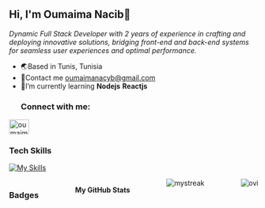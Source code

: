## Hi, I'm Oumaima Nacib👋

*Dynamic Full Stack Developer with 2 years of experience in crafting and deploying innovative solutions, bridging front-end and back-end systems for seamless user experiences and optimal performance.*

- 🌏Based in Tunis, Tunisia
- 📧Contact me oumaimanacyb@gmail.com
- 🌱I’m currently learning **Nodejs** **Reactjs**
  <h3 align="left">Connect with me:</h3>
<p align="left">
<a href="https://instagram.com/oumaima_nacib " target="blank"><img align="center" src="https://raw.githubusercontent.com/rahuldkjain/github-profile-readme-generator/master/src/images/icons/Social/instagram.svg" alt="oumaima_nacib" height="30" width="40" /></a>
</p>

### Tech Skills
[![My Skills](https://skillicons.dev/icons?i=html,css,materialui,tailwind,js,react,nodejs,express,mongodb,git,c,python,mysql,linux,postman)](https://skillicons.dev)

<div style=" display: flex;
  justify-content: space-between;
  ">
  
### Badges
<b>My GitHub Stats</b>

<img src="https://github-readme-streak-stats.herokuapp.com/?user=Oumaimanacib&theme=tokyonight&layout=compact" alt="mystreak"/>
<img src="https://github-readme-stats.vercel.app/api/top-langs?username=Oumaimanacib&show_icons=true&locale=en&layout=compact&theme=tokyonight" alt="ovi" /></div>

